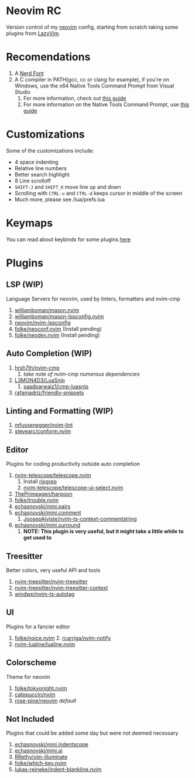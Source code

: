 # Neovim RC
Version control of my [neovim](https://neovim.io/) config, starting from scratch taking some plugins from [LazyVim](https://www.lazyvim.org/plugins).

# Recomendations
1. A [Nerd Font](https://www.nerdfonts.com) 
2. A C compiler in PATH(gcc, cc or clang for example), if you're on Windows, use the x64 Native Tools Command Prompt from Visual Studio
    1. For more information, check out [this guide](https://github.com/nvim-treesitter/nvim-treesitter/wiki/Windows-support)
    2. For more information on the Native Tools Command Prompt, use [this guide](https://learn.microsoft.com/en-us/cpp/build/building-on-the-command-line?view=msvc-170)

# Customizations
Some of the customizations include:
- 4 space indenting
- Relative line numbers
- Better search highlight
- 8 Line scrolloff
- `SHIFT-J` and `SHIFT_K` move line up and down
- Scrolling with `CTRL-u` and `CTRL-d` keeps cursor in middle of the screen
- Much more, please see /lua/prefs.lua

# Keymaps
You can read about keybinds for some plugins [here](https://www.lazyvim.org/keymaps)

# Plugins
## LSP (WIP)
Language Servers for neovim, used by linters, formatters and nvim-cmp
1. [williamboman/mason.nvim](https://github.com/williamboman/mason.nvim)
2. [williamboman/mason-lspconfig.nvim](https://github.com/williamboman/mason-lspconfig.nvim)
3. [neovim/nvim-lspconfig](https://github.com/neovim/nvim-lspconfig)
4. [folke/neoconf.nvim](https://github.com/folke/neoconf.nvim) (Install pending)
5. [folke/neodev.nvim](https://github.com/folke/neodev.nvim) (Install pending)

## Auto Completion (WIP)
1. [hrsh7th/nvim-cmp](https://github.com/hrsh7th/nvim-cmp)
    1. *take note of nvim-cmp numerous dependencies*
2. [L3MON4D3/LuaSnip](https://github.com/L3MON4D3/LuaSnip)
    1. [saadparwaiz1/cmp-luasnip](https://github.com/saadparwaiz1/cmp_luasnip)
3. [rafamadriz/friendly-snippets](https://github.com/rafamadriz/friendly-snippets)

## Linting and Formatting (WIP)
1. [mfussenegger/nvim-lint](https://github.com/mfussenegger/nvim-lint)
2. [stevearc/conform.nvim](https://github.com/stevearc/conform.nvim)

## Editor
Plugins for coding productivity outside auto completion
1. [nvim-telescope/telescope.nvim](https://github.com/nvim-telescope/telescope.nvim) 
    1. Install [ripgrep](https://github.com/BurntSushi/ripgrep) 
    2. [nvim-telescope/telescope-ui-select.nvim](https://github.com/nvim-telescope/telescope-ui-select.nvim)
2. [ThePrimeagen/harpoon](https://github.com/ThePrimeagen/harpoon/tree/harpoon2)
3. [folke/trouble.nvim](https://github.com/folke/trouble.nvim)
4. [echasnovski/mini.pairs](https://github.com/echasnovski/mini.pairs)
5. [echasnovski/mini.comment](https://github.com/echasnovski/mini.comment)
    1. [JoosepAlviste/nvim-ts-context-commentstring](https://github.com/JoosepAlviste/nvim-ts-context-commentstring)
6. [echasnovski/mini.surround](https://github.com/echasnovski/mini.surround)
    1. **NOTE: This plugin is very useful, but it might take a little while to get used to**

## Treesitter
Better colors, very useful API and tools
1. [nvim-treesitter/nvim-treesitter](https://github.com/nvim-treesitter/nvim-treesitter)
2. [nvim-treesitter/nvim-treesitter-context](https://github.com/nvim-treesitter/nvim-treesitter-context)
3. [windwp/nvim-ts-autotag](https://github.com/windwp/nvim-ts-autotag)

## UI 
Plugins for a fancier editor
1. [folke/noice.nvim](https://github.com/folke/noice.nvim)
    2. [rcarriga/nvim-notify](https://github.com/rcarriga/nvim-notify)
3. [nvim-lualine/lualine.nvim](https://github.com/nvim-lualine/lualine.nvim)

## Colorscheme
Theme for neovim
1. [folke/tokyonight.nvim](https://github.com/folke/tokyonight.nvim) 
2. [catppuccin/nvim](https://github.com/catppuccin/nvim)
3. [rose-pine/neovim](https://github.com/rose-pine/neovim) *default*

## Not Included
Plugins that could be added some day but were not deemed necessary
1. [echasnovski/mini.indentscope](https://github.com/echasnovski/mini.indentscope)
2. [echasnovski/mini.ai](https://github.com/echasnovski/mini.ai)
3. [RRethy/vim-illuminate](https://github.com/RRethy/vim-illuminate)
4. [folke/which-key.nvim](https://github.com/folke/which-key.nvim)
6. [lukas-reineke/indent-blankline.nvim](https://github.com/lukas-reineke/indent-blankline.nvim)
